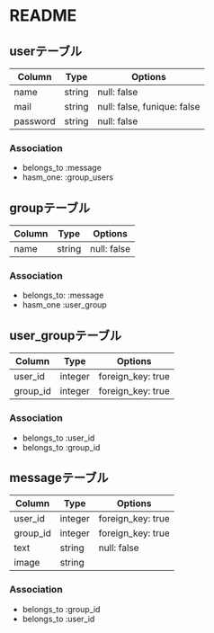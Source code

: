 # README

## userテーブル

|Column|Type|Options|
|------|----|-------|
|name|string|null: false|
|mail|string|null: false, funique: false|
|password|string|null: false|

### Association
- belongs_to :message
- hasm_one: :group_users

## groupテーブル
|Column|Type|Options|
|------|----|-------|
|name|string|null: false|

### Association
- belongs_to: :message
- hasm_one :user_group


## user_groupテーブル
|Column|Type|Options|
|------|----|-------|
|user_id|integer|foreign_key: true|
|group_id|integer|foreign_key: true|

### Association
- belongs_to :user_id
- belongs_to :group_id


## messageテーブル
|Column|Type|Options|
|------|----|-------|
|user_id|integer|foreign_key: true|
|group_id|integer|foreign_key: true|
|text|string|null: false|
|image|string||

### Association
- belongs_to :group_id
- belongs_to :user_id



